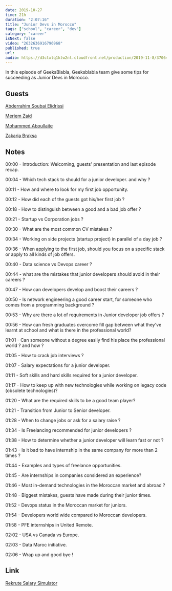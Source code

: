 ```yaml
---
date: 2019-10-27
time: 21h
duration: "2:07:16"
title: "Junior Devs in Morocco"
tags: ["school", "career", "dev"]
category: "career"
isNext: false
video: "2632636916796968"
published: true
url:
audio: https://d3ctxlq1ktw2nl.cloudfront.net/production/2019-11-8/37064067-48000-2-7061c427555f3.m4a
---
```


In this episode of GeeksBlabla, Geeksblabla team give some tips for succeeding as Junior Devs in Morocco.

## Guests

[Abderrahim Soubai Elidrissi](https://www.facebook.com/zizwar0nline)

[Meriem Zaid](https://www.facebook.com/MeriemZaid)

[Mohammed Aboullaite](https://www.facebook.com/aboullaite)

[Zakaria Braksa](https://www.facebook.com/profile.php?id=100004033238021)

## Notes

00:00 - Introduction: Welcoming, guests' presentation and last episode recap.

00:04 - Which tech stack to should for a junior developer. and why ?

00:11 - How and where to look for my first job opportunity.

00:12 - How did each of the guests got his/her first job ?

00:18 - How to distinguish between a good and a bad job offer ?

00:21 - Startup vs Corporation jobs ?

00:30 - What are the most common CV mistakes ?

00:34 - Working on side projects (startup project) in parallel of a day job ?

00:36 - When applying to the first job, should you focus on a specific stack or apply to all kinds of job offers.

00:40 - Data science vs Devops career ?

00:44 - what are the mistakes that junior developers should avoid in their careers ?

00:47 - How can developers develop and boost their careers ?

00:50 - Is network engineering a good career start, for someone who comes from a programming background ?

00:53 - Why are there a lot of requirements in Junior developer job offers ?

00:56 - How can fresh graduates overcome fill gap between what they've learnt at school and what is there in the professional world?

01:01 - Can someone without a degree easily find his place the professional world ? and how ?

01:05 - How to crack job interviews ?

01:07 - Salary expectations for a junior developer.

01:11 - Soft skills and hard skills required for a junior developer.

01:17 - How to keep up with new technologies while working on legacy code (obsolete technologies)?

01:20 - What are the required skills to be a good team player?

01:21 - Transition from Junior to Senior developer.

01:28 - When to change jobs or ask for a salary raise ?

01:34 - Is Freelancing recommended for junior developers ?

01:38 - How to determine whether a junior developer will learn fast or not ?

01:43 - Is it bad to have internship in the same company for more than 2 times ?

01:44 - Examples and types of freelance opportunities.

01:45 - Are internships in companies considered an experience?

01:46 - Most in-demand technologies in the Moroccan market and abroad ?

01:48 - Biggest mistakes, guests have made during their junior times.

01:52 - Devops status in the Moroccan market for juniors.

01:54 - Developers world wide compared to Moroccan developers.

01:58 - PFE internships in United Remote.

02:02 - USA vs Canada vs Europe.

02:03 - Data Maroc initiative.

02:06 - Wrap up and good bye !

## Link

[Rekrute Salary Simulator](https://www.rekrute.com/salaire-simulateur-maroc.html)
